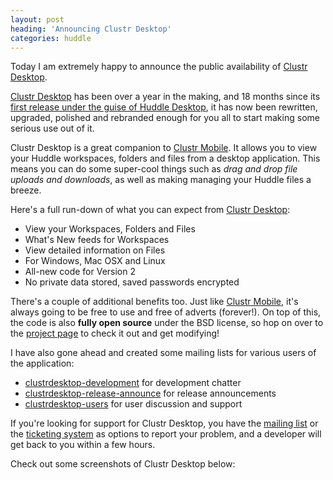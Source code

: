 ```yaml
---
layout: post
heading: 'Announcing Clustr Desktop'
categories: huddle
---
```


Today I am extremely happy to announce the public availability of [Clustr Desktop](http://web.archive.org/web/20120107035949/http://clustr.me.uk/desktop/).

[Clustr Desktop](http://web.archive.org/web/20120107035949/http://clustr.me.uk/desktop/) has been over a year in the making, and 18 months since its [first release under the guise of Huddle Desktop](http://web.archive.org/web/20110507004458/http://blog.huddle.net/announcing-huddle-desktop), it has now been rewritten, upgraded, polished and rebranded enough for you all to start making some serious use out of it.

Clustr Desktop is a great companion to [Clustr Mobile](http://web.archive.org/web/20100427015247/http://clustr.me.uk/mobile/). It allows you to view your Huddle workspaces, folders and files from a desktop application. This means you can do some super-cool things such as *drag and drop file uploads and downloads*, as well as making managing your Huddle files a breeze.

<!-- Replace missing image from http://media.chris-alexander.co.uk/wp-content/uploads/2010/02/logo.jpg -->

Here's a full run-down of what you can expect from [Clustr Desktop](http://web.archive.org/web/20120107035949/http://clustr.me.uk/desktop/):

* View your Workspaces, Folders and Files
* What's New feeds for Workspaces
* View detailed information on Files
* For Windows, Mac OSX and Linux
* All-new code for Version 2
* No private data stored, saved passwords encrypted

There's a couple of additional benefits too. Just like [Clustr Mobile](http://web.archive.org/web/20100427015247/http://clustr.me.uk/mobile/), it's always going to be free to use and free of adverts (forever!). On top of this, the code is also **fully open source** under the BSD license, so hop on over to the [project page](http://code.google.com/p/clustrdesktop) to check it out and get modifying!

I have also gone ahead and created some mailing lists for various users of the application:

* [clustrdesktop-development](http://groups.google.com/group/clustrdesktop-development) for development chatter
* [clustrdesktop-release-announce](http://groups.google.com/group/clustrdesktop-release-announce) for release announcements
* [clustrdesktop-users](http://groups.google.com/group/clustrdesktop-users) for user discussion and support

If you're looking for support for Clustr Desktop, you have the [mailing list](http://groups.google.com/group/clustrdesktop-users) or the [ticketing system](http://code.google.com/p/clustrdesktop/issues/list) as options to report your problem, and a developer will get back to you within a few hours.

Check out some screenshots of Clustr Desktop below:

<!-- Replace missing image from http://media.chris-alexander.co.uk/wp-content/uploads/2010/02/screenshot1.png -->

<!-- Replace missing image from http://media.chris-alexander.co.uk/wp-content/uploads/2010/02/screenshot21.png -->

<!-- Replace missing image from http://media.chris-alexander.co.uk/wp-content/uploads/2010/02/screenshot3.png -->

<!-- Replace missing image from http://media.chris-alexander.co.uk/wp-content/uploads/2010/02/screenshot4.png -->

<!-- Replace missing image from http://media.chris-alexander.co.uk/wp-content/uploads/2010/02/screenshot5.png -->

<!-- Replace missing image from http://media.chris-alexander.co.uk/wp-content/uploads/2010/02/screenshot6.png -->

<!-- Replace missing image from http://media.chris-alexander.co.uk/wp-content/uploads/2010/02/screenshot7.png -->

<!-- Replace missing image from http://media.chris-alexander.co.uk/wp-content/uploads/2010/02/logo.jpg -->